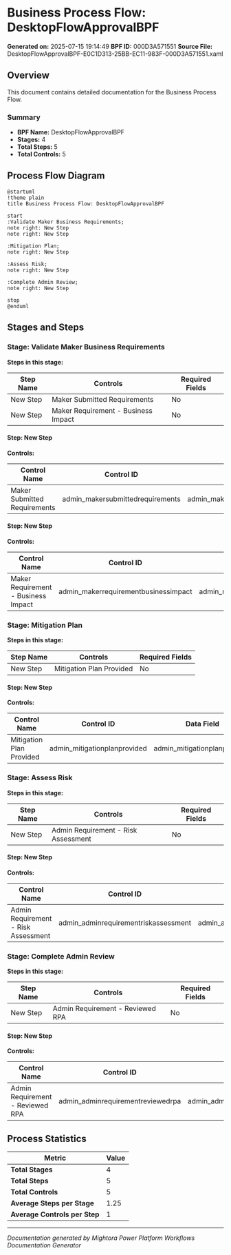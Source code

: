 ﻿# Business Process Flow: DesktopFlowApprovalBPF

**Generated on:** 2025-07-15 19:14:49
**BPF ID:** 000D3A571551
**Source File:** DesktopFlowApprovalBPF-E0C1D313-25BB-EC11-983F-000D3A571551.xaml

## Overview

This document contains detailed documentation for the Business Process Flow.

### Summary
- **BPF Name:** DesktopFlowApprovalBPF
- **Stages:** 4
- **Total Steps:** 5
- **Total Controls:** 5

## Process Flow Diagram

```plantuml
@startuml
!theme plain
title Business Process Flow: DesktopFlowApprovalBPF

start
:Validate Maker Business Requirements;
note right: New Step
note right: New Step

:Mitigation Plan;
note right: New Step

:Assess Risk;
note right: New Step

:Complete Admin Review;
note right: New Step

stop
@enduml
```

## Stages and Steps

### Stage: Validate Maker Business Requirements
**Steps in this stage:**

| Step Name | Controls | Required Fields |
|-----------|----------|-----------------|
| New Step | Maker Submitted Requirements | No |
| New Step | Maker Requirement - Business Impact | No |

#### Step: New Step

**Controls:**

| Control Name | Control ID | Data Field | System Control |
|--------------|------------|------------|----------------|
| Maker Submitted Requirements | admin_makersubmittedrequirements | admin_makersubmittedrequirements | No |

#### Step: New Step

**Controls:**

| Control Name | Control ID | Data Field | System Control |
|--------------|------------|------------|----------------|
| Maker Requirement - Business Impact | admin_makerrequirementbusinessimpact | admin_makerrequirementbusinessimpact | No |

### Stage: Mitigation Plan
**Steps in this stage:**

| Step Name | Controls | Required Fields |
|-----------|----------|-----------------|
| New Step | Mitigation Plan Provided | No |

#### Step: New Step

**Controls:**

| Control Name | Control ID | Data Field | System Control |
|--------------|------------|------------|----------------|
| Mitigation Plan Provided | admin_mitigationplanprovided | admin_mitigationplanprovided | No |

### Stage: Assess Risk
**Steps in this stage:**

| Step Name | Controls | Required Fields |
|-----------|----------|-----------------|
| New Step | Admin Requirement - Risk Assessment | No |

#### Step: New Step

**Controls:**

| Control Name | Control ID | Data Field | System Control |
|--------------|------------|------------|----------------|
| Admin Requirement - Risk Assessment | admin_adminrequirementriskassessment | admin_adminrequirementriskassessment | No |

### Stage: Complete Admin Review
**Steps in this stage:**

| Step Name | Controls | Required Fields |
|-----------|----------|-----------------|
| New Step | Admin Requirement - Reviewed RPA | No |

#### Step: New Step

**Controls:**

| Control Name | Control ID | Data Field | System Control |
|--------------|------------|------------|----------------|
| Admin Requirement - Reviewed RPA | admin_adminrequirementreviewedrpa | admin_adminrequirementreviewedrpa | No |

## Process Statistics

| Metric | Value |
|--------|-------|
| **Total Stages** | 4 |
| **Total Steps** | 5 |
| **Total Controls** | 5 |
| **Average Steps per Stage** | 1.25 |
| **Average Controls per Step** | 1 |

---
*Documentation generated by Mightora Power Platform Workflows Documentation Generator*
